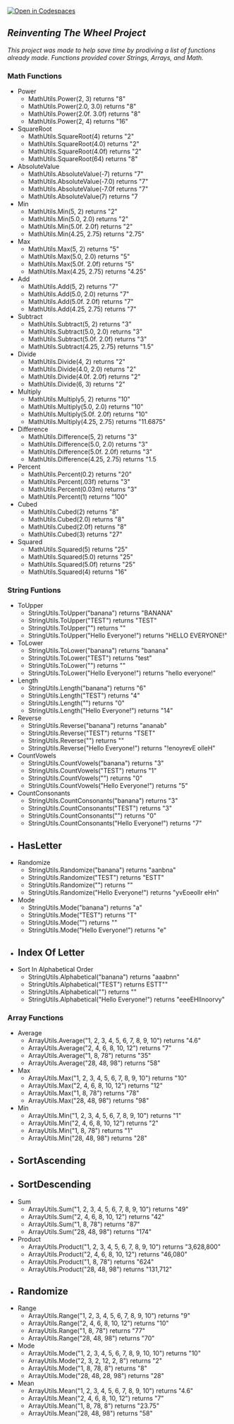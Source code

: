 [![Open in Codespaces](https://classroom.github.com/assets/launch-codespace-f4981d0f882b2a3f0472912d15f9806d57e124e0fc890972558857b51b24a6f9.svg)](https://classroom.github.com/open-in-codespaces?assignment_repo_id=9807792)


## _Reinventing The Wheel Project_
_This project was made to help save time by prodiving a list of functions already made. Functions provided cover Strings, Arrays, and Math._
### Math Functions
- Power
  -  MathUtils.Power(2, 3) returns "8"
  -  MathUtils.Power(2.0, 3.0) returns "8"
  -  MathUtils.Power(2.0f. 3.0f) returns "8"
  -  MathUtils.Power(2, 4) returns "16"
- SquareRoot
  -  MathUtils.SquareRoot(4) returns "2"
  -  MathUtils.SquareRoot(4.0) returns "2"
  -  MathUtils.SquareRoot(4.0f) returns "2"
  -  MathUtils.SquareRoot(64) returns "8"
- AbsoluteValue
  -  MathUtils.AbsoluteValue(-7) returns "7"
  -  MathUtils.AbsoluteValue(-7.0) returns "7"
  -  MathUtils.AbsoluteValue(-7.0f returns "7"
  -  MathUtils.AbsoluteValue(7) returns "7
- Min
  -  MathUtils.Min(5, 2) returns "2"
  -  MathUtils.Min(5.0, 2.0) returns "2"
  -  MathUtils.Min(5.0f. 2.0f) returns "2"
  -  MathUtils.Min(4.25, 2.75) returns "2.75"
- Max
  -  MathUtils.Max(5, 2) returns "5"
  -  MathUtils.Max(5.0, 2.0) returns "5"
  -  MathUtils.Max(5.0f. 2.0f) returns "5"
  -  MathUtils.Max(4.25, 2.75) returns "4.25"
- Add
  -  MathUtils.Add(5, 2) returns "7"
  -  MathUtils.Add(5.0, 2.0) returns "7"
  -  MathUtils.Add(5.0f. 2.0f) returns "7"
  -  MathUtils.Add(4.25, 2.75) returns "7"
- Subtract
  -  MathUtils.Subtract(5, 2) returns "3"
  -  MathUtils.Subtract(5.0, 2.0) returns "3"
  -  MathUtils.Subtract(5.0f. 2.0f) returns "3"
  -  MathUtils.Subtract(4.25, 2.75) returns "1.5"
- Divide
  -  MathUtils.Divide(4, 2) returns "2"
  -  MathUtils.Divide(4.0, 2.0) returns "2"
  -  MathUtils.Divide(4.0f. 2.0f) returns "2"
  -  MathUtils.Divide(6, 3) returns "2"
- Multiply
  -  MathUtils.Multiply5, 2) returns "10"
  -  MathUtils.Multiply(5.0, 2.0) returns "10"
  -  MathUtils.Multiply(5.0f. 2.0f) returns "10"
  -  MathUtils.Multiply(4.25, 2.75) returns "11.6875"
- Difference
  -  MathUtils.Difference(5, 2) returns "3"
  -  MathUtils.Difference(5.0, 2.0) returns "3"
  -  MathUtils.Difference(5.0f. 2.0f) returns "3"
  -  MathUtils.Difference(4.25, 2.75) returns "1.5
- Percent
  -  MathUtils.Percent(0.2) returns "20"
  -  MathUtils.Percent(.03f) returns "3"
  -  MathUtils.Percent(0.03m) returns "3"
  -  MathUtils.Percent(1) returns "100" 
- Cubed
  -  MathUtils.Cubed(2) returns "8"
  -  MathUtils.Cubed(2.0) returns "8"
  -  MathUtils.Cubed(2.0f) returns "8"
  -  MathUtils.Cubed(3) returns "27"
- Squared
  -  MathUtils.Squared(5) returns "25"
  -  MathUtils.Squared(5.0) returns "25"
  -  MathUtils.Squared(5.0f) returns "25"
  -  MathUtils.Squared(4) returns "16"
### String Funtions
- ToUpper
  -  StringUtils.ToUpper("banana") returns "BANANA"
  -  StringUtils.ToUpper("TEST") returns "TEST"
  -  StringUtils.ToUpper("") returns ""
  -  StringUtils.ToUpper("Hello Everyone!") returns "HELLO EVERYONE!"
- ToLower
  -  StringUtils.ToLower("banana") returns "banana"
  -  StringUtils.ToLower("TEST") returns "test"
  -  StringUtils.ToLower("") returns ""
  -  StringUtils.ToLower("Hello Everyone!") returns "hello everyone!"
- Length
  -  StringUtils.Length("banana") returns "6"
  -  StringUtils.Length("TEST") returns "4"
  -  StringUtils.Length("") returns "0"
  -  StringUtils.Length("Hello Everyone!") returns "14"
- Reverse
  -  StringUtils.Reverse("banana") returns "ananab"
  -  StringUtils.Reverse("TEST") returns "TSET"
  -  StringUtils.Reverse("") returns ""
  -  StringUtils.Reverse("Hello Everyone!") returns "!enoyrevE olleH"
- CountVowels
  -  StringUtils.CountVowels("banana") returns "3"
  -  StringUtils.CountVowels("TEST") returns "1"
  -  StringUtils.CountVowels("") returns "0"
  -  StringUtils.CountVowels("Hello Everyone!") returns "5"
- CountConsonants
  -  StringUtils.CountConsonants("banana") returns "3"
  -  StringUtils.CountConsonants("TEST") returns "3"
  -  StringUtils.CountConsonants("") returns "0"
  -  StringUtils.CountConsonants("Hello Everyone!") returns "7"
- HasLetter
  - 
- Randomize
  -  StringUtils.Randomize("banana") returns "aanbna"
  -  StringUtils.Randomize("TEST") returns "ESTT"
  -  StringUtils.Randomize("") returns ""
  -  StringUtils.Randomize("Hello Everyone!") returns "yvEoeollr eHn"
- Mode
  -  StringUtils.Mode("banana") returns "a"
  -  StringUtils.Mode("TEST") returns "T"
  -  StringUtils.Mode("") returns ""
  -  StringUtils.Mode("Hello Everyone!") returns "e"
- Index Of Letter
  - 
- Sort In Alphabetical Order
  -  StringUtils.Alphabetical("banana") returns "aaabnn"
  -  StringUtils.Alphabetical("TEST") returns ESTT""
  -  StringUtils.Alphabetical("") returns ""
  -  StringUtils.Alphabetical("Hello Everyone!") returns "eeeEHllnoorvy"
### Array Functions
- Average
  -  ArrayUtils.Average("1, 2, 3, 4, 5, 6, 7, 8, 9, 10") returns "4.6"
  -  ArrayUtils.Average("2, 4, 6, 8, 10, 12") returns "7"
  -  ArrayUtils.Average("1, 8, 78") returns "35"
  -  ArrayUtils.Average("28, 48, 98") returns "58"
- Max
  -  ArrayUtils.Max("1, 2, 3, 4, 5, 6, 7, 8, 9, 10") returns "10"
  -  ArrayUtils.Max("2, 4, 6, 8, 10, 12") returns "12"
  -  ArrayUtils.Max("1, 8, 78") returns "78"
  -  ArrayUtils.Max("28, 48, 98") returns "98"
- Min
  -  ArrayUtils.Min("1, 2, 3, 4, 5, 6, 7, 8, 9, 10") returns "1"
  -  ArrayUtils.Min("2, 4, 6, 8, 10, 12") returns "2"
  -  ArrayUtils.Min("1, 8, 78") returns "1"
  -  ArrayUtils.Min("28, 48, 98") returns "28"
- SortAscending
  - 
- SortDescending
  - 
- Sum
  -  ArrayUtils.Sum("1, 2, 3, 4, 5, 6, 7, 8, 9, 10") returns "49"
  -  ArrayUtils.Sum("2, 4, 6, 8, 10, 12") returns "42"
  -  ArrayUtils.Sum("1, 8, 78") returns "87"
  -  ArrayUtils.Sum("28, 48, 98") returns "174"
- Product
  -  ArrayUtils.Product("1, 2, 3, 4, 5, 6, 7, 8, 9, 10") returns "3,628,800"
  -  ArrayUtils.Product("2, 4, 6, 8, 10, 12") returns "46,080"
  -  ArrayUtils.Product("1, 8, 78") returns "624"
  -  ArrayUtils.Product("28, 48, 98") returns "131,712"
- Randomize
  - 
- Range
  -  ArrayUtils.Range("1, 2, 3, 4, 5, 6, 7, 8, 9, 10") returns "9"
  -  ArrayUtils.Range("2, 4, 6, 8, 10, 12") returns "10"
  -  ArrayUtils.Range("1, 8, 78") returns "77"
  -  ArrayUtils.Range("28, 48, 98") returns "70"
- Mode
  -  ArrayUtils.Mode("1, 2, 3, 4, 5, 6, 7, 8, 9, 10, 10") returns "10"
  -  ArrayUtils.Mode("2, 3, 2, 12, 2, 8") returns "2"
  -  ArrayUtils.Mode("1, 8, 78, 8") returns "8"
  -  ArrayUtils.Mode("28, 48, 28, 98") returns "28"
- Mean
  -  ArrayUtils.Mean("1, 2, 3, 4, 5, 6, 7, 8, 9, 10") returns "4.6"
  -  ArrayUtils.Mean("2, 4, 6, 8, 10, 12") returns "7"
  -  ArrayUtils.Mean("1, 8, 78, 8") returns "23.75"
  -  ArrayUtils.Mean("28, 48, 98") returns "58"
